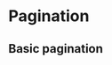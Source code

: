 # Pagination

## Basic pagination

<code-preview>
  <template>
    <nav aria-label="Page navigation example">
      <ul class="inline-flex overflow-hidden border border-solid rounded">
        <li class="inline-block px-3 py-2 text-base font-normal leading-6 text-center text-blue-600 align-middle border-r border-solid cursor-pointer hover:bg-gray-200 active:bg-gray-200 focus:outline-none"><a class="page-link" href="#">Previous</a></li>
        <li class="inline-block px-3 py-2 text-base font-normal leading-6 text-center text-blue-600 align-middle border-r border-solid cursor-pointer hover:bg-gray-200 active:bg-gray-200 focus:outline-none"><a class="page-link" href="#">1</a></li>
        <li class="inline-block px-3 py-2 text-base font-normal leading-6 text-center text-blue-600 align-middle border-r border-solid cursor-pointer hover:bg-gray-200 active:bg-gray-200 focus:outline-none"><a class="page-link" href="#">2</a></li>
        <li class="inline-block px-3 py-2 text-base font-normal leading-6 text-center text-blue-600 align-middle border-r border-solid cursor-pointer hover:bg-gray-200 active:bg-gray-200 focus:outline-none"><a class="page-link" href="#">3</a></li>
        <li class="inline-block px-3 py-2 text-base font-normal leading-6 text-center text-blue-600 align-middle border-solid cursor-pointer hover:bg-gray-200 active:bg-gray-200 focus:outline-none"><a class="page-link" href="#">Next</a></li>
      </ul>
    </nav>
  </template>
</code-preview>